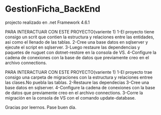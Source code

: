 # GestionFicha_BackEnd
projecto realizado en .net Framework 4.6.1

PARA INTERACTUAR CON ESTE PROYECTO(variente 1)
1-El proyecto tiene consigo un scrit que contien la estructura y relaciones entre las entidades, asi como el llenado de las tablas.
2-Cree una base datos en sqlserver y ejecute el script en sqlserver.
3-Luego restaure las dependencias y paquetes de nuguet con dotnet-restore en la consola de VS.
4-Configure la cadena de conexiones con la base de datos que previamente creo en el archivo connections.

PARA INTERACTUAR CON ESTE PROYECTO(variente 1)
1-El proyecto trae consigo una carpeta de migraciones con la estructura y relaciones entree las clases.No puebla las tablas.
2-Restaure las dependecias
3-Cree una base datos en sqlserver.
4-Configure la cadena de conexiones con la base de datos que previamente creo en el archivo connections.
3-Corre la migración en la consola de VS con el comando update-database.

Gracias por leernos. Pase buen día.

